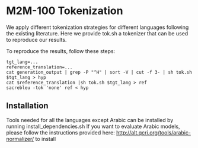 # M2M-100 Tokenization

We apply different tokenization strategies for different languages following the existing literature. Here we provide tok.sh a tokenizer that can be used to reproduce our results.

To reproduce the results, follow these steps:

```
tgt_lang=...
reference_translation=...
cat generation_output | grep -P "^H" | sort -V | cut -f 3- | sh tok.sh $tgt_lang > hyp
cat $reference_translation |sh tok.sh $tgt_lang > ref
sacrebleu -tok 'none' ref < hyp
```

## Installation

Tools needed for all the languages except Arabic can be installed by running install_dependencies.sh
If you want to evaluate Arabic models, please follow the instructions provided here: http://alt.qcri.org/tools/arabic-normalizer/ to install 
